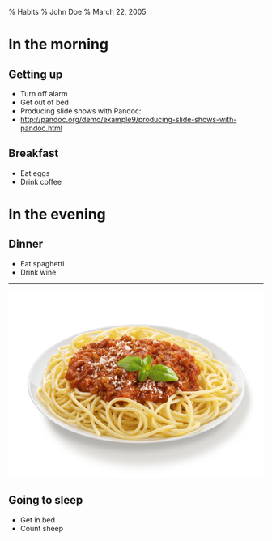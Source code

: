 % Habits
% John Doe
% March 22, 2005

# In the morning

## Getting up

- Turn off alarm
- Get out of bed
- Producing slide shows with Pandoc:
- http://pandoc.org/demo/example9/producing-slide-shows-with-pandoc.html

## Breakfast

- Eat eggs
- Drink coffee

# In the evening

## Dinner

- Eat spaghetti
- Drink wine

------------------

![picture of spaghetti](/theme/slides/secondslides/images/spaghetti.jpg)

## Going to sleep

- Get in bed
- Count sheep
